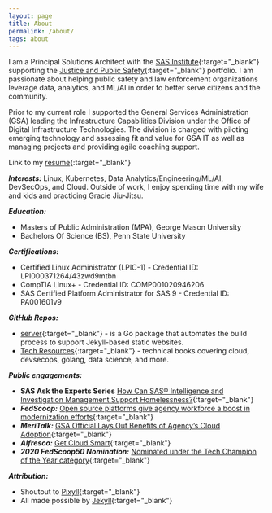 ```yaml
---
layout: page
title: About
permalink: /about/
tags: about
---
```


I am a Principal Solutions Architect with the [SAS Institute](https://www.sas.com/en_us/home.html){:target="_blank"} supporting the [Justice and Public Safety](https://www.sas.com/en_us/industry/government/sas-for/public-safety-criminal-justice.html){:target="_blank"} portfolio. I am passionate about helping public safety and law enforcement organizations leverage data, analytics, and ML/AI in order to better serve citizens and the community. 

Prior to my current role I supported the General Services Administration (GSA) leading the Infrastructure Capabilities Division under the Office of Digital Infrastructure Technologies. The division is charged with piloting emerging technology and assessing fit and value for GSA IT as well as managing projects and providing agile coaching support.  

Link to my [resume](https://drive.google.com/file/d/1CoovM_VIwaPCd-BNXm9SstzVCv2Wonye/view?usp=sharing){:target="_blank"}

***Interests:*** Linux, Kubernetes, Data Analytics/Engineering/ML/AI, DevSecOps, and Cloud. Outside of work, I enjoy spending time with my wife and kids and practicing Gracie Jiu-Jitsu. 

***Education:***
* Masters of Public Administration (MPA), George Mason University
* Bachelors Of Science (BS), Penn State University

***Certifications:***
* Certified Linux Administrator (LPIC-1) - Credential ID: LPI000371264/43zwd9mtbn
* CompTIA Linux+ - Credential ID: COMP001020946206
* SAS Certified Platform Administrator for SAS 9 - Credential ID: PA001601v9

***GitHub Repos:***
* [server](https://github.com/rkbright/server){:target="_blank"} - is a Go package that automates the build process to support Jekyll-based static websites.
* [Tech Resources](https://github.com/rkbright/tech/tree/master/docs/books){:target="_blank"} - technical books covering cloud, devsecops, golang, data science, and more.


***Public engagements:***

* **SAS Ask the Experts Series** [How Can SAS® Intelligence and Investigation Management Support Homelessness?](https://www.sas.com/en_us/webinars/vulnerable-populations.html){:target="_blank"}
* ***FedScoop:*** [Open source platforms give agency workforce a boost in modernization efforts](https://www.fedscoop.com/radio/open-source-government-agency-workforce/){:target="_blank"}
* ***MeriTalk:*** [GSA Official Lays Out Benefits of Agency’s Cloud Adoption](https://www.meritalk.com/articles/gsa-official-lays-out-benefits-of-agencys-cloud-adoption/){:target="_blank"}
* ***Alfresco:*** [Get Cloud Smart](https://alfresco.wistia.com/medias/xk24uv0mpv){:target="_blank"}
* ***2020 FedScoop50 Nomination:*** [Nominated under the Tech Champion of the Year category](https://www.fedscoop.com/fedscoop50/vote/){:target="_blank"}

***Attribution:***

* Shoutout to [Pixyll](https://github.com/johno/pixyll){:target="_blank"} 
* All made possible by [Jekyll](https://jekyllrb.com/){:target="_blank"}

